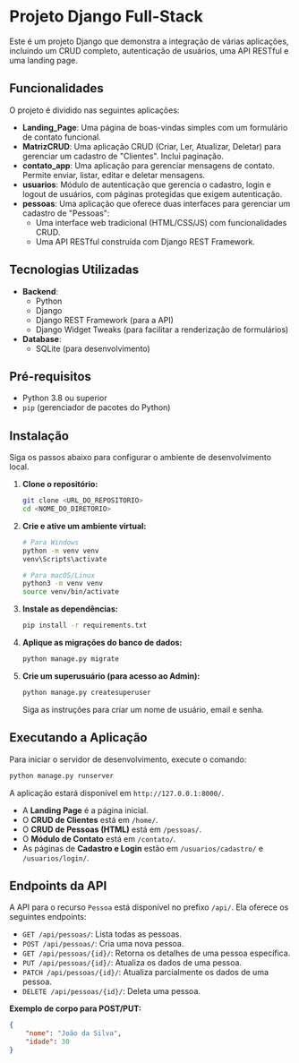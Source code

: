 # Projeto Django Full-Stack

Este é um projeto Django que demonstra a integração de várias aplicações, incluindo um CRUD completo, autenticação de usuários, uma API RESTful e uma landing page.

## Funcionalidades

O projeto é dividido nas seguintes aplicações:

- **Landing_Page**: Uma página de boas-vindas simples com um formulário de contato funcional.
- **MatrizCRUD**: Uma aplicação CRUD (Criar, Ler, Atualizar, Deletar) para gerenciar um cadastro de "Clientes". Inclui paginação.
- **contato_app**: Uma aplicação para gerenciar mensagens de contato. Permite enviar, listar, editar e deletar mensagens.
- **usuarios**: Módulo de autenticação que gerencia o cadastro, login e logout de usuários, com páginas protegidas que exigem autenticação.
- **pessoas**: Uma aplicação que oferece duas interfaces para gerenciar um cadastro de "Pessoas":
    - Uma interface web tradicional (HTML/CSS/JS) com funcionalidades CRUD.
    - Uma API RESTful construída com Django REST Framework.

## Tecnologias Utilizadas

- **Backend**:
    - Python
    - Django
    - Django REST Framework (para a API)
    - Django Widget Tweaks (para facilitar a renderização de formulários)
- **Database**:
    - SQLite (para desenvolvimento)

## Pré-requisitos

- Python 3.8 ou superior
- `pip` (gerenciador de pacotes do Python)

## Instalação

Siga os passos abaixo para configurar o ambiente de desenvolvimento local.

1.  **Clone o repositório:**
    ```bash
    git clone <URL_DO_REPOSITORIO>
    cd <NOME_DO_DIRETORIO>
    ```

2.  **Crie e ative um ambiente virtual:**
    ```bash
    # Para Windows
    python -m venv venv
    venv\Scripts\activate

    # Para macOS/Linux
    python3 -m venv venv
    source venv/bin/activate
    ```

3.  **Instale as dependências:**
    ```bash
    pip install -r requirements.txt
    ```

4.  **Aplique as migrações do banco de dados:**
    ```bash
    python manage.py migrate
    ```

5.  **Crie um superusuário (para acesso ao Admin):**
    ```bash
    python manage.py createsuperuser
    ```
    Siga as instruções para criar um nome de usuário, email e senha.

## Executando a Aplicação

Para iniciar o servidor de desenvolvimento, execute o comando:

```bash
python manage.py runserver
```

A aplicação estará disponível em `http://127.0.0.1:8000/`.

- A **Landing Page** é a página inicial.
- O **CRUD de Clientes** está em `/home/`.
- O **CRUD de Pessoas (HTML)** está em `/pessoas/`.
- O **Módulo de Contato** está em `/contato/`.
- As páginas de **Cadastro e Login** estão em `/usuarios/cadastro/` e `/usuarios/login/`.

## Endpoints da API

A API para o recurso `Pessoa` está disponível no prefixo `/api/`. Ela oferece os seguintes endpoints:

- `GET /api/pessoas/`: Lista todas as pessoas.
- `POST /api/pessoas/`: Cria uma nova pessoa.
- `GET /api/pessoas/{id}/`: Retorna os detalhes de uma pessoa específica.
- `PUT /api/pessoas/{id}/`: Atualiza os dados de uma pessoa.
- `PATCH /api/pessoas/{id}/`: Atualiza parcialmente os dados de uma pessoa.
- `DELETE /api/pessoas/{id}/`: Deleta uma pessoa.

**Exemplo de corpo para POST/PUT:**
```json
{
    "nome": "João da Silva",
    "idade": 30
}
```
